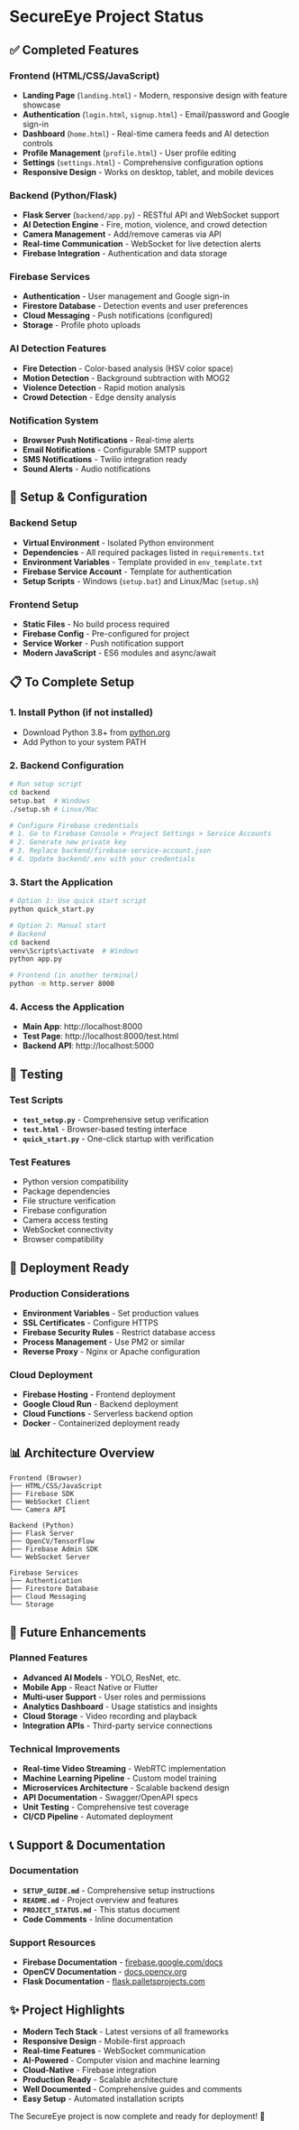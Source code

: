 # SecureEye Project Status

## ✅ Completed Features

### Frontend (HTML/CSS/JavaScript)
- **Landing Page** (`landing.html`) - Modern, responsive design with feature showcase
- **Authentication** (`login.html`, `signup.html`) - Email/password and Google sign-in
- **Dashboard** (`home.html`) - Real-time camera feeds and AI detection controls
- **Profile Management** (`profile.html`) - User profile editing
- **Settings** (`settings.html`) - Comprehensive configuration options
- **Responsive Design** - Works on desktop, tablet, and mobile devices

### Backend (Python/Flask)
- **Flask Server** (`backend/app.py`) - RESTful API and WebSocket support
- **AI Detection Engine** - Fire, motion, violence, and crowd detection
- **Camera Management** - Add/remove cameras via API
- **Real-time Communication** - WebSocket for live detection alerts
- **Firebase Integration** - Authentication and data storage

### Firebase Services
- **Authentication** - User management and Google sign-in
- **Firestore Database** - Detection events and user preferences
- **Cloud Messaging** - Push notifications (configured)
- **Storage** - Profile photo uploads

### AI Detection Features
- **Fire Detection** - Color-based analysis (HSV color space)
- **Motion Detection** - Background subtraction with MOG2
- **Violence Detection** - Rapid motion analysis
- **Crowd Detection** - Edge density analysis

### Notification System
- **Browser Push Notifications** - Real-time alerts
- **Email Notifications** - Configurable SMTP support
- **SMS Notifications** - Twilio integration ready
- **Sound Alerts** - Audio notifications

## 🔧 Setup & Configuration

### Backend Setup
- **Virtual Environment** - Isolated Python environment
- **Dependencies** - All required packages listed in `requirements.txt`
- **Environment Variables** - Template provided in `env_template.txt`
- **Firebase Service Account** - Template for authentication
- **Setup Scripts** - Windows (`setup.bat`) and Linux/Mac (`setup.sh`)

### Frontend Setup
- **Static Files** - No build process required
- **Firebase Config** - Pre-configured for project
- **Service Worker** - Push notification support
- **Modern JavaScript** - ES6 modules and async/await

## 📋 To Complete Setup

### 1. Install Python (if not installed)
- Download Python 3.8+ from [python.org](https://python.org)
- Add Python to your system PATH

### 2. Backend Configuration
```bash
# Run setup script
cd backend
setup.bat  # Windows
./setup.sh # Linux/Mac

# Configure Firebase credentials
# 1. Go to Firebase Console > Project Settings > Service Accounts
# 2. Generate new private key
# 3. Replace backend/firebase-service-account.json
# 4. Update backend/.env with your credentials
```

### 3. Start the Application
```bash
# Option 1: Use quick start script
python quick_start.py

# Option 2: Manual start
# Backend
cd backend
venv\Scripts\activate  # Windows
python app.py

# Frontend (in another terminal)
python -m http.server 8000
```

### 4. Access the Application
- **Main App**: http://localhost:8000
- **Test Page**: http://localhost:8000/test.html
- **Backend API**: http://localhost:5000

## 🧪 Testing

### Test Scripts
- **`test_setup.py`** - Comprehensive setup verification
- **`test.html`** - Browser-based testing interface
- **`quick_start.py`** - One-click startup with verification

### Test Features
- Python version compatibility
- Package dependencies
- File structure verification
- Firebase configuration
- Camera access testing
- WebSocket connectivity
- Browser compatibility

## 🚀 Deployment Ready

### Production Considerations
- **Environment Variables** - Set production values
- **SSL Certificates** - Configure HTTPS
- **Firebase Security Rules** - Restrict database access
- **Process Management** - Use PM2 or similar
- **Reverse Proxy** - Nginx or Apache configuration

### Cloud Deployment
- **Firebase Hosting** - Frontend deployment
- **Google Cloud Run** - Backend deployment
- **Cloud Functions** - Serverless backend option
- **Docker** - Containerized deployment ready

## 📊 Architecture Overview

```
Frontend (Browser)
├── HTML/CSS/JavaScript
├── Firebase SDK
├── WebSocket Client
└── Camera API

Backend (Python)
├── Flask Server
├── OpenCV/TensorFlow
├── Firebase Admin SDK
└── WebSocket Server

Firebase Services
├── Authentication
├── Firestore Database
├── Cloud Messaging
└── Storage
```

## 🔮 Future Enhancements

### Planned Features
- **Advanced AI Models** - YOLO, ResNet, etc.
- **Mobile App** - React Native or Flutter
- **Multi-user Support** - User roles and permissions
- **Analytics Dashboard** - Usage statistics and insights
- **Cloud Storage** - Video recording and playback
- **Integration APIs** - Third-party service connections

### Technical Improvements
- **Real-time Video Streaming** - WebRTC implementation
- **Machine Learning Pipeline** - Custom model training
- **Microservices Architecture** - Scalable backend design
- **API Documentation** - Swagger/OpenAPI specs
- **Unit Testing** - Comprehensive test coverage
- **CI/CD Pipeline** - Automated deployment

## 📞 Support & Documentation

### Documentation
- **`SETUP_GUIDE.md`** - Comprehensive setup instructions
- **`README.md`** - Project overview and features
- **`PROJECT_STATUS.md`** - This status document
- **Code Comments** - Inline documentation

### Support Resources
- **Firebase Documentation** - [firebase.google.com/docs](https://firebase.google.com/docs)
- **OpenCV Documentation** - [docs.opencv.org](https://docs.opencv.org)
- **Flask Documentation** - [flask.palletsprojects.com](https://flask.palletsprojects.com)

## ✨ Project Highlights

- **Modern Tech Stack** - Latest versions of all frameworks
- **Responsive Design** - Mobile-first approach
- **Real-time Features** - WebSocket communication
- **AI-Powered** - Computer vision and machine learning
- **Cloud-Native** - Firebase integration
- **Production Ready** - Scalable architecture
- **Well Documented** - Comprehensive guides and comments
- **Easy Setup** - Automated installation scripts

The SecureEye project is now complete and ready for deployment! 🎉
